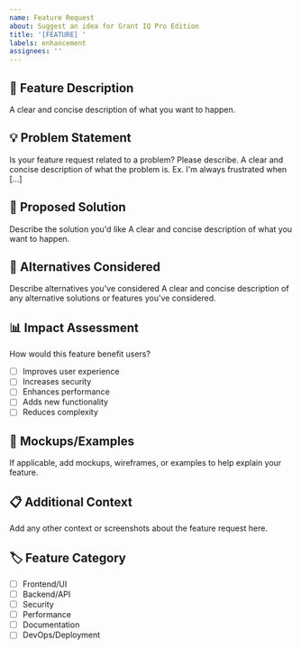 ```yaml
---
name: Feature Request
about: Suggest an idea for Grant IQ Pro Edition
title: '[FEATURE] '
labels: enhancement
assignees: ''
---
```


## 🚀 Feature Description
A clear and concise description of what you want to happen.

## 💡 Problem Statement
Is your feature request related to a problem? Please describe.
A clear and concise description of what the problem is. Ex. I'm always frustrated when [...]

## 🎯 Proposed Solution
Describe the solution you'd like
A clear and concise description of what you want to happen.

## 🔀 Alternatives Considered
Describe alternatives you've considered
A clear and concise description of any alternative solutions or features you've considered.

## 📊 Impact Assessment
How would this feature benefit users?
- [ ] Improves user experience
- [ ] Increases security
- [ ] Enhances performance
- [ ] Adds new functionality
- [ ] Reduces complexity

## 🎨 Mockups/Examples
If applicable, add mockups, wireframes, or examples to help explain your feature.

## 📋 Additional Context
Add any other context or screenshots about the feature request here.

## 🏷️ Feature Category
- [ ] Frontend/UI
- [ ] Backend/API
- [ ] Security
- [ ] Performance
- [ ] Documentation
- [ ] DevOps/Deployment
